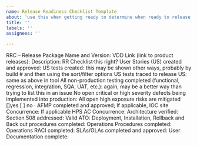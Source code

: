 ```yaml
---
name: Release Readiness Checklist Template
about: 'use this when getting ready to determine when ready to release '
title: ''
labels: ''
assignees: ''

---
```


RRC – Release Package Name and Version:
VDD Link (link to product releases): 
Description:
RR Checklist·this right? 
User Stories (US) created and approved:
US tests created: this may be shown other ways, probably by build # and then using the sort/filter options
US tests traced to release US: same as above in tool
All non-production testing completed (functional, regression, integration, SQA, UAT, etc.): again, may be a better way than trying to list this in an issue
No open critical or high severity defects being implemented into production: 
All open high exposure risks are mitigated []yes [ ] no
· AFMP completed and approved;
If applicable, IOC site Concurrence:
If applicable HPS AC Concurrence:
Architecture verified:
Section 508 addressed:
Valid ATO:
Deployment, Installation, Rollback and Back out procedures completed:
Operations Procedures completed:
Operations RACI completed:
SLAs/OLAs completed and approved:
User Documentation complete:
